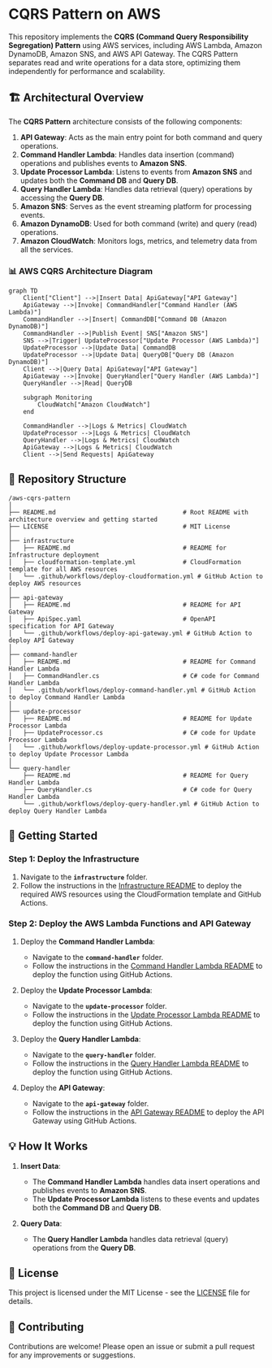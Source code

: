 # CQRS Pattern on AWS

This repository implements the **CQRS (Command Query Responsibility Segregation) Pattern** using AWS services, including AWS Lambda, Amazon DynamoDB, Amazon SNS, and AWS API Gateway. The CQRS Pattern separates read and write operations for a data store, optimizing them independently for performance and scalability.

## 🏗️ Architectural Overview

The **CQRS Pattern** architecture consists of the following components:

1. **API Gateway**: Acts as the main entry point for both command and query operations.
2. **Command Handler Lambda**: Handles data insertion (command) operations and publishes events to **Amazon SNS**.
3. **Update Processor Lambda**: Listens to events from **Amazon SNS** and updates both the **Command DB** and **Query DB**.
4. **Query Handler Lambda**: Handles data retrieval (query) operations by accessing the **Query DB**.
5. **Amazon SNS**: Serves as the event streaming platform for processing events.
6. **Amazon DynamoDB**: Used for both command (write) and query (read) operations.
7. **Amazon CloudWatch**: Monitors logs, metrics, and telemetry data from all the services.

### 📊 AWS CQRS Architecture Diagram

```mermaid
graph TD
    Client["Client"] -->|Insert Data| ApiGateway["API Gateway"]
    ApiGateway -->|Invoke| CommandHandler["Command Handler (AWS Lambda)"]
    CommandHandler -->|Insert| CommandDB["Command DB (Amazon DynamoDB)"]
    CommandHandler -->|Publish Event| SNS["Amazon SNS"]
    SNS -->|Trigger| UpdateProcessor["Update Processor (AWS Lambda)"]
    UpdateProcessor -->|Update Data| CommandDB
    UpdateProcessor -->|Update Data| QueryDB["Query DB (Amazon DynamoDB)"]
    Client -->|Query Data| ApiGateway["API Gateway"]
    ApiGateway -->|Invoke| QueryHandler["Query Handler (AWS Lambda)"]
    QueryHandler -->|Read| QueryDB

    subgraph Monitoring
        CloudWatch["Amazon CloudWatch"]
    end

    CommandHandler -->|Logs & Metrics| CloudWatch
    UpdateProcessor -->|Logs & Metrics| CloudWatch
    QueryHandler -->|Logs & Metrics| CloudWatch
    ApiGateway -->|Logs & Metrics| CloudWatch
    Client -->|Send Requests| ApiGateway
```

## 📂 Repository Structure

```
/aws-cqrs-pattern
│
├── README.md                                   # Root README with architecture overview and getting started
├── LICENSE                                     # MIT License
│
├── infrastructure
│   ├── README.md                               # README for Infrastructure deployment
│   ├── cloudformation-template.yml             # CloudFormation template for all AWS resources
│   └── .github/workflows/deploy-cloudformation.yml # GitHub Action to deploy AWS resources
│
├── api-gateway
│   ├── README.md                               # README for API Gateway
│   ├── ApiSpec.yaml                            # OpenAPI specification for API Gateway
│   └── .github/workflows/deploy-api-gateway.yml # GitHub Action to deploy API Gateway
│
├── command-handler
│   ├── README.md                               # README for Command Handler Lambda
│   ├── CommandHandler.cs                       # C# code for Command Handler Lambda
│   └── .github/workflows/deploy-command-handler.yml # GitHub Action to deploy Command Handler Lambda
│
├── update-processor
│   ├── README.md                               # README for Update Processor Lambda
│   ├── UpdateProcessor.cs                      # C# code for Update Processor Lambda
│   └── .github/workflows/deploy-update-processor.yml # GitHub Action to deploy Update Processor Lambda
│
└── query-handler
    ├── README.md                               # README for Query Handler Lambda
    ├── QueryHandler.cs                         # C# code for Query Handler Lambda
    └── .github/workflows/deploy-query-handler.yml # GitHub Action to deploy Query Handler Lambda
```

## 🚀 Getting Started

### Step 1: Deploy the Infrastructure

1. Navigate to the **`infrastructure`** folder.
2. Follow the instructions in the [Infrastructure README](infrastructure/README.md) to deploy the required AWS resources using the CloudFormation template and GitHub Actions.

### Step 2: Deploy the AWS Lambda Functions and API Gateway

1. Deploy the **Command Handler Lambda**:
   - Navigate to the **`command-handler`** folder.
   - Follow the instructions in the [Command Handler Lambda README](command-handler/README.md) to deploy the function using GitHub Actions.

2. Deploy the **Update Processor Lambda**:
   - Navigate to the **`update-processor`** folder.
   - Follow the instructions in the [Update Processor Lambda README](update-processor/README.md) to deploy the function using GitHub Actions.

3. Deploy the **Query Handler Lambda**:
   - Navigate to the **`query-handler`** folder.
   - Follow the instructions in the [Query Handler Lambda README](query-handler/README.md) to deploy the function using GitHub Actions.

4. Deploy the **API Gateway**:
   - Navigate to the **`api-gateway`** folder.
   - Follow the instructions in the [API Gateway README](api-gateway/README.md) to deploy the API Gateway using GitHub Actions.

## 💡 How It Works

1. **Insert Data**:
   - The **Command Handler Lambda** handles data insert operations and publishes events to **Amazon SNS**.
   - The **Update Processor Lambda** listens to these events and updates both the **Command DB** and **Query DB**.

2. **Query Data**:
   - The **Query Handler Lambda** handles data retrieval (query) operations from the **Query DB**.

## 📄 License

This project is licensed under the MIT License - see the [LICENSE](LICENSE) file for details.

## 🙌 Contributing

Contributions are welcome! Please open an issue or submit a pull request for any improvements or suggestions.
